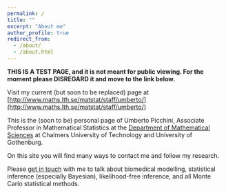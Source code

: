 ```yaml
---
permalink: /
title: ""
excerpt: "About me"
author_profile: true
redirect_from: 
  - /about/
  - /about.html
---
```


**THIS IS A TEST PAGE, and it is not meant for public viewing. For the moment please DISREGARD it and move to the link below.** 

Visit my current (but soon to be replaced) page at [http://www.maths.lth.se/matstat/staff/umberto/](http://www.maths.lth.se/matstat/staff/umberto/)

This is the (soon to be) personal page of Umberto Picchini, Associate Professor in Mathematical Statistics at the [Department of Mathematical Sciences](https://www.chalmers.se/en/departments/math/Pages/default.aspx) at Chalmers University of Technology and University of Gothenburg.

On this site you will find many ways to contact me and follow my research.

Please [get in touch](contact) with me to talk about biomedical modelling, statistical inference (especially Bayesian), likelihood-free inference, and all Monte Carlo statistical methods. 

